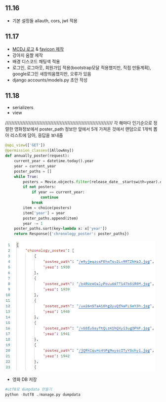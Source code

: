 ## 11.16
- 기본 설정들 allauth, cors, jwt 적용   
## 11.17
- [MCDJ 로고](https://www.wix.com/logo/maker/esh/zoe-templates?companyName=mcdj&industry=%7B%22industry%22%3A%22dd%22%2C%22isCustom%22%3Atrue%7D&tags=dynamic%2Cfun%2Ccreative&logoPurpose=website&tid=3ba5f5c3-f513-482c-80fe-7f9a2bb19d96&referralAdditionalInfo=arenaSplitPage) & [favicon 제작](https://realfavicongenerator.net/)   
- 강아지 움짤 제작   
- 배경 디스코드 채팅색 적용   
- 로그인, 로그아웃, 회원가입 적용(bootstrap모달 적용했지만, 직접 만들계획), google로그인 새창띄움했지만, 오류가 있음   
- django accounts/models.py 초안 작성   

## 11.18
- serializers   
- view   

/////////////////////////////////////////////////////////////////////
각 해마다 인기순으로 정렬한 영화정보에서 poster_path 정보만 앞에서 5개 가져온 것에서 랜덤으로 1개씩 뽑아 리스트에 담아, 응답을 보내줌
```py
@api_view(['GET'])
@permission_classes([AllowAny])
def annually_poster(request):
    current_year = datetime.today().year
    year = current_year
    poster_paths = []
    while True:
        posters = Movie.objects.filter(release_date__startswith=year).order_by('-popularity').values('poster_path')[:5]
        if not posters:
            if year == current_year:
                continue
            break
        item = choice(posters)
        item['year'] = year
        poster_paths.append(item)
        year -= 1
    poster_paths.sort(key=lambda x: x['year'])
    return Response({'chronology_poster': poster_paths})
```

![image-20211119012507995](README_D.assets/image-20211119012507995-16372527139241.png)





- 영화 DB 저장   
```py
#utf8로 dumpdata 만들기
python -Xutf8 ./manage.py dumpdata
```